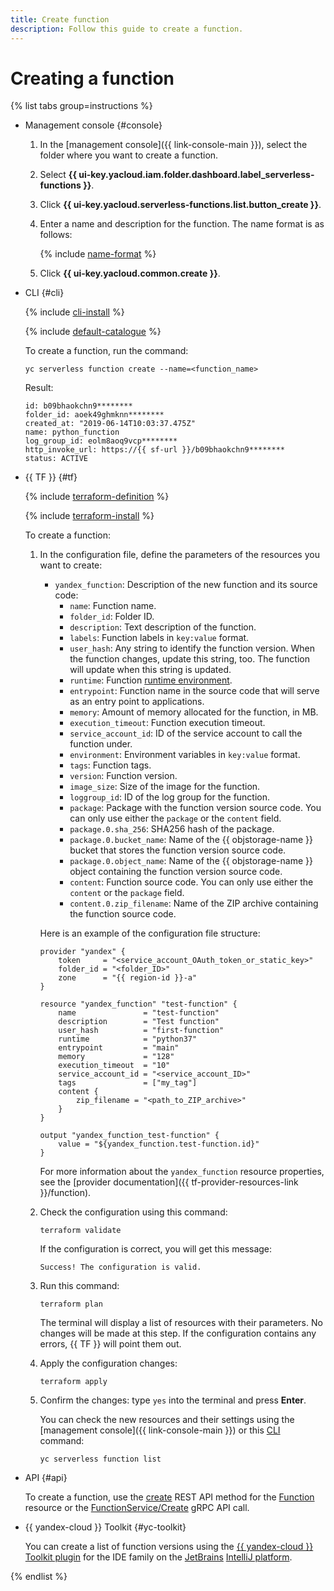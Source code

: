 ```yaml
---
title: Create function
description: Follow this guide to create a function.
---
```


# Creating a function

{% list tabs group=instructions %}

- Management console {#console}

	1. In the [management console]({{ link-console-main }}), select the folder where you want to create a function.
	1. Select **{{ ui-key.yacloud.iam.folder.dashboard.label_serverless-functions }}**.
	1. Click **{{ ui-key.yacloud.serverless-functions.list.button_create }}**.
	1. Enter a name and description for the function. The name format is as follows:

		{% include [name-format](../../../_includes/name-format.md) %}

    1. Click **{{ ui-key.yacloud.common.create }}**.

- CLI {#cli}

    {% include [cli-install](../../../_includes/cli-install.md) %}

    {% include [default-catalogue](../../../_includes/default-catalogue.md) %}

    To create a function, run the command:

    ```
    yc serverless function create --name=<function_name>
    ```

    Result:

    ```
    id: b09bhaokchn9********
    folder_id: aoek49ghmknn********
    created_at: "2019-06-14T10:03:37.475Z"
    name: python_function
    log_group_id: eolm8aoq9vcp********
    http_invoke_url: https://{{ sf-url }}/b09bhaokchn9********
    status: ACTIVE
    ```

- {{ TF }} {#tf}

    {% include [terraform-definition](../../../_tutorials/_tutorials_includes/terraform-definition.md) %}

    {% include [terraform-install](../../../_includes/terraform-install.md) %}

    To create a function:

    1. In the configuration file, define the parameters of the resources you want to create:

       * `yandex_function`: Description of the new function and its source code:
         * `name`: Function name.
         * `folder_id`: Folder ID.
         * `description`: Text description of the function.
         * `labels`: Function labels in `key:value` format.
         * `user_hash`: Any string to identify the function version. When the function changes, update this string, too. The function will update when this string is updated.
         * `runtime`: Function [runtime environment](../../concepts/runtime/index.md).
         * `entrypoint`: Function name in the source code that will serve as an entry point to applications.
         * `memory`: Amount of memory allocated for the function, in MB.
         * `execution_timeout`: Function execution timeout.
         * `service_account_id`: ID of the service account to call the function under.
         * `environment`: Environment variables in `key:value` format.
         * `tags`: Function tags.
         * `version`: Function version.
         * `image_size`: Size of the image for the function.
         * `loggroup_id`: ID of the log group for the function.
         * `package`: Package with the function version source code. You can only use either the `package` or the `content` field.
         * `package.0.sha_256`: SHA256 hash of the package.
         * `package.0.bucket_name`: Name of the {{ objstorage-name }} bucket that stores the function version source code.
         * `package.0.object_name`: Name of the {{ objstorage-name }} object containing the function version source code.
         * `content`: Function source code. You can only use either the `content` or the `package` field.
         * `content.0.zip_filename`: Name of the ZIP archive containing the function source code.

        Here is an example of the configuration file structure:

        ```
        provider "yandex" {
            token     = "<service_account_OAuth_token_or_static_key>"
            folder_id = "<folder_ID>"
            zone      = "{{ region-id }}-a"
        }
             
        resource "yandex_function" "test-function" {
            name               = "test-function"
            description        = "Test function"
            user_hash          = "first-function"
            runtime            = "python37"
            entrypoint         = "main"
            memory             = "128"
            execution_timeout  = "10"
            service_account_id = "<service_account_ID>"
            tags               = ["my_tag"]
            content {
                zip_filename = "<path_to_ZIP_archive>"
            }
        }

        output "yandex_function_test-function" {
            value = "${yandex_function.test-function.id}"
        }
        ```

        For more information about the `yandex_function` resource properties, see the [provider documentation]({{ tf-provider-resources-link }}/function).

    1. Check the configuration using this command:
        
       ```
       terraform validate
       ```

       If the configuration is correct, you will get this message:
        
       ```
       Success! The configuration is valid.
       ```

    1. Run this command:

       ```
       terraform plan
       ```
        
       The terminal will display a list of resources with their parameters. No changes will be made at this step. If the configuration contains any errors, {{ TF }} will point them out.
         
    1. Apply the configuration changes:

       ```
       terraform apply
       ```
    1. Confirm the changes: type `yes` into the terminal and press **Enter**.
      
       You can check the new resources and their settings using the [management console]({{ link-console-main }}) or this [CLI](../../../cli/quickstart.md) command:

       ```
       yc serverless function list
       ```

- API {#api}

    To create a function, use the [create](../../functions/api-ref/Function/create.md) REST API method for the [Function](../../functions/api-ref/Function/index.md) resource or the [FunctionService/Create](../../functions/api-ref/grpc/Function/create.md) gRPC API call.

- {{ yandex-cloud }} Toolkit {#yc-toolkit}

    You can create a list of function versions using the [{{ yandex-cloud }} Toolkit plugin](https://github.com/yandex-cloud/ide-plugin-jetbrains/blob/master/README.en.md) for the IDE family on the [JetBrains](https://www.jetbrains.com/) [IntelliJ platform](https://www.jetbrains.com/opensource/idea/).

{% endlist %}
